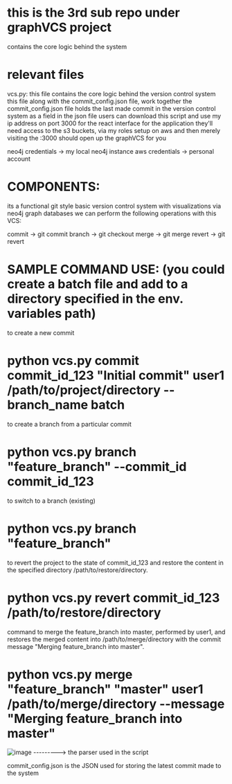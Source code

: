 # this is the 3rd sub repo under graphVCS project
contains the core logic behind the system 

# relevant files 
vcs.py:
  this file contains the core logic behind the version control system
  this file along with the commit_config.json file, work together
  the commit_config.json file holds the last made commit in the version control system as a field in the json file
  users can download this script and use my ip address on port 3000 for the react interface for the application
  they'll need access to the s3 buckets, via my roles setup on aws
  and then merely visiting the <ip>:3000 should open up the graphVCS for you

  neo4j credentials -> my local neo4j instance 
  aws credentials -> personal account
    
  # COMPONENTS:
  its a functional git style basic version control system with visualizations via neo4j graph databases
  we can perform the following operations with this VCS:
  
  commit -> git commit
  branch -> git checkout
  merge -> git merge
  revert -> git revert 

  

  # SAMPLE COMMAND USE: (you could create a batch file and add to a directory specified in the env. variables path)

  
  to create a new commit 
  # python vcs.py commit commit_id_123 "Initial commit" user1 /path/to/project/directory --branch_name batch

  to create a branch from a particular commit
  # python vcs.py branch "feature_branch" --commit_id commit_id_123

  to switch to a branch (existing)
  # python vcs.py branch "feature_branch"

  to revert the project to the state of commit_id_123 and restore the content in the specified directory /path/to/restore/directory.
  # python vcs.py revert commit_id_123 /path/to/restore/directory

  command to merge the feature_branch into master, performed by user1, and restores the merged content into /path/to/merge/directory with the commit message "Merging feature_branch into master".
  # python vcs.py merge "feature_branch" "master" user1 /path/to/merge/directory --message "Merging feature_branch into master"

  ![image](https://github.com/user-attachments/assets/b8f575e1-8b6c-4410-b898-0581abc85340)  ---------> the parser used in the script


  commit_config.json is the JSON used for storing the latest commit made to the system

